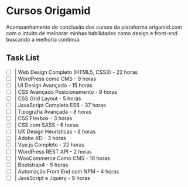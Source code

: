 # Cursos Origamid

Acompanhamento de conclusão dos cursos da plataforma origamid.com com o intuito de melhorar minhas habilidades como design e front-end buscando a melhoria contínua.

## Task List 
- [ ] | Web Design Completo (HTML5, CSS3) - 22 horas
- [ ] | WordPress como CMS - 9 horas
- [ ] | UI Design Avançado - 15 horas
- [ ] | CSS Avançado Posicionamento - 9 horas
- [ ] | CSS Grid Layout - 5 horas
- [ ] | JavaScript Completo ES6 - 37 horas
- [ ] | Tipografia Avançada - 8 horas
- [ ] | CSS Flexbox - 3 horas
- [ ] | CSS com SASS - 6 horas
- [ ] | UX Design Heurísticas - 8 horas
- [ ] | Adobe XD - 3 horas
- [ ] | Vue.js Completo - 22 horas
- [ ] | WordPress REST API - 2 horas
- [ ] | WooCommerce Como CMS - 10 horas 
- [ ] | Bootstrap4 - 5 horas 
- [ ] | Automação Front End com NPM - 4 horas
- [ ] | JavaScript e Jquery - 9 horas
